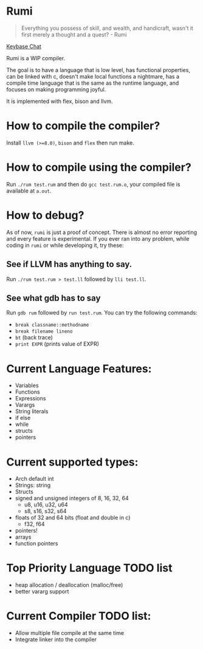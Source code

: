# Rumi

> Everything you possess of skill, and wealth, and handicraft, wasn't it first merely a thought and a quest? - Rumi

[Keybase Chat](https://keybase.io/team/rumilang)

Rumi is a WIP compiler.

The goal is to have a language that is low level, has functional properties, can be linked with c, doesn't make local functions a nightmare, has a compile time language that is the same as the runtime language, and focuses on making programming joyful.

It is implemented with flex, bison and llvm.

# How to compile the compiler?

Install `llvm (>=8.0)`, `bison` and `flex` then run make.

# How to compile using the compiler?

Run `./rum test.rum` and then do `gcc test.rum.o`, your compiled file is available at `a.out`.

# How to debug?

As of now, `rumi` is just a proof of concept. There is almost no error reporting and every feature is experimental. If you ever ran into any problem, while coding in `rumi` or while developing it, try these:

## See if LLVM has anything to say.

Run `./rum test.rum > test.ll` followed by `lli test.ll`.

## See what gdb has to say

Run `gdb rum` followed by `run test.rum`. You can try the following commands:

* `break classname::methodname`
* `break filename lineno`
* `bt` (back trace)
* `print EXPR` (prints value of EXPR)

# Current Language Features:

* Variables
* Functions
* Expressions
* Varargs
* String literals
* if else
* while
* structs
* pointers

# Current supported types:
* Arch default int
* Strings: string
* Structs
* signed and unsigned integers of 8, 16, 32, 64
  * u8, u16, u32, u64
  * s8, s16, s32, s64
* floats of 32 and 64 bits (float and double in c)
  * f32, f64
* pointers!
* arrays
* function pointers

# Top Priority Language TODO list

* heap allocation / deallocation (malloc/free)
* better vararg support

# Current Compiler TODO list:

* Allow multiple file compile at the same time
* Integrate linker into the compiler
